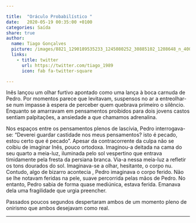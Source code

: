 ```yaml
---

title:  "Oráculo Probabilístico "
date:   2020-05-19 00:35:00 +0100
categories: Saída
share: true
author:
  name: Tiago Gonçalves
  picture: /images/8821_1290189535233_1245080252_30885102_1208648_n_400x400.jpg
  links:
    - title: twitter
      url: https://twitter.com/tiago_1989
      icon: fab fa-twitter-square

---
```

Inês lançou um olhar furtivo apontado como uma lança à boca carnuda de Pedro. Por momentos parece que levitavam, suspensos no ar a entreolhar-se num impasse à espera de perceber quem quebrava  primeiro o silêncio. Enquanto se amarravam em pensamentos proibidos para dois jovens castos sentiam palpitações, a ansiedade a que chamamos adrenalina.

Nos espaços entre os pensamentos plenos de lascívia, Pedro interrogava-se: “Deverei guardar castidade nos meus pensamentos? isto é pecado, estou certo que é pecado”.  Apesar da contracorrente da culpa não se coibiu de imaginar Inês, pouco ortodoxa. Imaginou-a deitada na cama do seu quarto a meia-luz, iluminada pelo sol vespertino que entrava timidamente pela fresta da persiana branca. Via-a nessa meia-luz a refletir os tons dourados do sol. Imaginava-se a olhar, hesitante, o corpo nu. Contudo, algo de bizarro acontecia , Pedro imaginava o corpo ferido. Não se lhe notavam feridas na pele, suave  percorrida pelas mãos de Pedro.  No entanto, Pedro sabia de forma quase mediúnica, estava ferida. Emanava dela uma fragilidade que urgia preencher.

Passados poucos segundos despertaram ambos de um momento pleno de onirismo que ambos desejavam como real.


---
